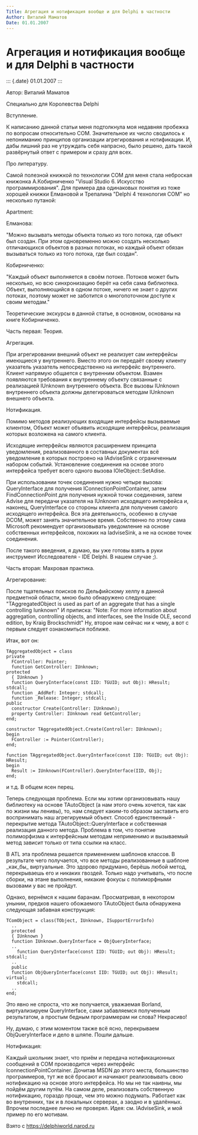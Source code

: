 ```yaml
---
Title: Агрегация и нотификация вообще и для Delphi в частности
Author: Виталий Маматов
Date: 01.01.2007
---
```



Агрегация и нотификация вообще и для Delphi в частности
=======================================================

::: {.date}
01.01.2007
:::

Автор: Виталий Маматов

Специально для Королевства Delphi

Вступление.

К написанию данной статьи меня подтолкнула моя недавняя пробежка по
вопросам относительно COM. Значительное их число сводилось к непониманию
принципов организации агрегирования и нотификации. И, дабы лишний раз не
утруждать себя напрасно, было решено, дать такой развёрнутый ответ с
примером и сразу для всех.

Про литературу.

Самой полезной книжкой по технологии COM для меня стала неброская
книжонка А.Кобирниченко \"Visual Studio 6. Искусство программирования\".
Для примера два одинаковых понятия из тоже хорошей книжки Елмановой и
Трепалина \"Delphi 4 технология COM\" но несколько путаной:

Apartment:

Елманова:

\"Можно вызывать методы объекта только из того потока, где объект был
создан. При этом одновременно можно создать несколько отличающихся
объектов в разных потоках, но каждый объект обязан вызываться только из
того потока, где был создан\".

Кобирниченко:

\"Каждый объект выполняется в своём потоке. Потоков может быть
несколько, но всю синхронизацию берёт на себя сама библиотека. Объект,
выполняющийся в одном потоке, ничего не знает о других потоках, поэтому
может не заботится о многопоточном доступе к своим методам.\"

Теоретические экскурсы в данной статье, в основном, основаны на книге
Кобирниченко.

Часть первая: Теория.

Агрегация.

При агрегировании внешний объект не реализует сам интерфейсы имеющиеся у
внутреннего. Вместо этого он передаёт своему клиенту указатель указатель
непосредственно на интерфейс внутреннего. Клиент напрямую общается с
внутренним объектом. Взамен появляются требования к внутреннему объекту
связанные с реализацией IUnknown внутреннего объекта. Все вызовы
IUnknown внутреннего объекта должны делегироваться методам IUnknown
внешнего объекта.

Нотификация.

Помимо методов реализующих входящие интерфейсы вызываемые клиентом,
Объект может объявить исходящие интерфейсы, реализация которых возложена
на самого клиента.

Исходящие интерфейсы являются расширением принципа уведомления,
реализованного в составных документах всё уведомление в которых
построено на IAdviseSink с ограниченным набором событий. Установление
соединения на основе этого интерфейса требует всего одного вызова
IOleObject::SetAdise.

При использовании точек соединения нужно четыре вызова: QueryInterface
для получения IConnectionPointContainer, затем FindConnectionPoint для
получения нужной точки соединения, затем Advise для передачи указателя
на IUnknown исходящего интерфейса и, наконец, QueryInterface со стороны
клиента для получения самого исходящего интерфейса. Вся эта
деятельность, особенно в случае DCOM, может занять значительное время.
Собственно по этому сама Microsoft рекомендует организовывать
уведомление на основе собственных интерфейсов, похожих на IadviseSink, а
не на основе точек соединения.

После такого введения, я думаю, вы уже готовы взять в руки инструмент
Исследователя - IDE Delphi. В нашем случае ;).

Часть вторая: Махровая практика.

Агрегирование:

После тщательных поисков по Дельфийскому хелпу в данной предметной
области, мною было обнаружено следующее: \"TAggregatedObject is used as
part of an aggregate that has a single controlling Iunknown\" И
приписка: \"Note: For more information about aggregation, controlling
objects, and interfaces, see the Inside OLE, second edition, by Kraig
Brockschmidt\" Ну, второе нам сейчас ни к чему, а вот с первым следует
ознакомиться поближе.

Итак, вот он:

    TAggregatedObject = class
    private
      FController: Pointer;
      function GetController: IUnknown;
    protected
      { IUnknown }
      function QueryInterface(const IID: TGUID; out Obj): HResult; stdcall;
      function _AddRef: Integer; stdcall;
      function _Release: Integer; stdcall;
    public
      constructor Create(Controller: IUnknown);
      property Controller: IUnknown read GetController;
    end;
     
    constructor TAggregatedObject.Create(Controller: IUnknown);
    begin
      FController := Pointer(Controller);
    end;
     
    function TAggregatedObject.QueryInterface(const IID: TGUID; out Obj): HResult;
    begin
      Result := IUnknown(FController).QueryInterface(IID, Obj);
    end;

и т.д. В общем ясен перец.

Теперь следующая проблема. Если мы хотим организовывать нашу библиотеку
на основе TAutoObject (а нам этого очень хочется, так как по жизни мы
ленивы), то, нам следует каким-то образом заставить его воспринимать наш
агрегируемый объект. Способ единственный - перекрытие метода
TAutoObject::QueryInterface и собственная реализация данного метода.
Проблема в том, что понятие полиморфизма к интерфейсным методам
неприменимо и вызываемый метод зависит только от типа ссылки на класс.

В ATL эта проблема решается применением шаблонов классов. В результате
чего получается, что все методы реализованные в шаблоне \_как\_бы\_
виртуальные. Это здорово придумано, берёшь любой метод, перекрываешь его
и никаких гвоздей. Только надо учитывать, что после сборки, на этане
выполнения, никакие фокусы с полиморфными вызовами у вас не пройдут.

Однако, вернёмся к нашим баранам. Просматривая, в некотором унынии,
предков нашего обожаемого TAutoObject была обнаружена следующая забавная
конструкция:

    TComObject = class(TObject, IUnknown, ISupportErrorInfo)
      ..
      protected
      { IUnknown }
      function IUnknown.QueryInterface = ObjQueryInterface;
      ..
        function QueryInterface(const IID: TGUID; out Obj): HResult; stdcall;
      ..
      public
      function ObjQueryInterface(const IID: TGUID; out Obj): HResult; virtual;
        stdcall;
      ..
    end;

Это явно не спроста, что же получается, уважаемая Borland,
виртуализируем QueryInterface, сами забавляемся полученным результатом,
а простым бедным программерам ни слова? Некрасиво!

Ну, думаю, с этим моментом также всё ясно, перекрываем ObjQueryInterface
и дело в шляпе. Пошли дальше.

Нотификация:

Каждый школьник знает, что приём и передача нотификационных сообщений в
COM производится через интерфейс IconnectionPointContainer. Дочитав MSDN
до этого места, большинство программеров, тут же всё бросают и начинают
реализовывать свою нотификацию на основе этого интерфейса. Но мы не так
наивны, мы пойдём другим путём. На самом деле, реализовать собственную
нотификацию, гораздо проще, чем это можно подумать. Работает как во
внутренних, так и в локальных серверах, а заодно и в удалённых. Впрочем
последнее лично не проверял. Идея: см. IAdviseSink, и мой пример по его
мотивам.

Взято с <https://delphiworld.narod.ru>
